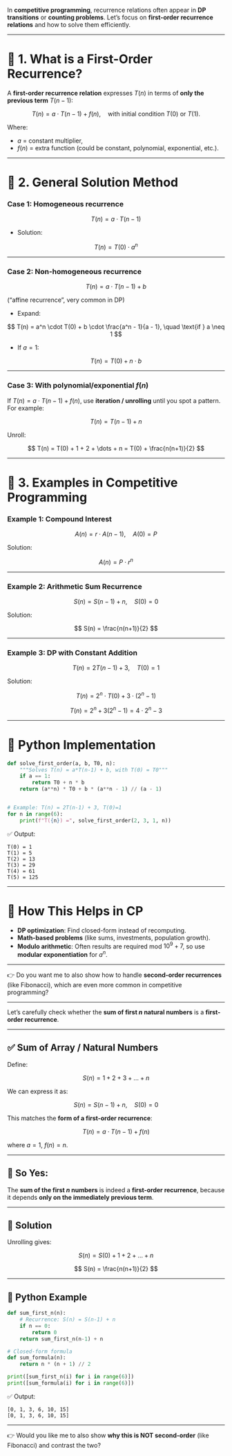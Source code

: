 

In **competitive programming**, recurrence relations often appear in **DP transitions** or **counting problems**.
Let’s focus on **first-order recurrence relations** and how to solve them efficiently.

---

# 📖 1. What is a First-Order Recurrence?

A **first-order recurrence relation** expresses $T(n)$ in terms of **only the previous term** $T(n-1)$:

$$
T(n) = a \cdot T(n-1) + f(n), \quad \text{with initial condition } T(0) \text{ or } T(1).
$$

Where:

* $a$ = constant multiplier,
* $f(n)$ = extra function (could be constant, polynomial, exponential, etc.).

---

# 🔑 2. General Solution Method

### Case 1: **Homogeneous recurrence**

$$
T(n) = a \cdot T(n-1)
$$

* Solution:

$$
T(n) = T(0) \cdot a^n
$$

---

### Case 2: **Non-homogeneous recurrence**

$$
T(n) = a \cdot T(n-1) + b
$$

(“affine recurrence”, very common in DP)

* Expand:

$$
T(n) = a^n \cdot T(0) + b \cdot \frac{a^n - 1}{a - 1}, \quad \text{if } a \neq 1
$$

* If $a = 1$:

$$
T(n) = T(0) + n \cdot b
$$

---

### Case 3: With polynomial/exponential $f(n)$

If $T(n) = a \cdot T(n-1) + f(n)$,
use **iteration / unrolling** until you spot a pattern.
For example:

$$
T(n) = T(n-1) + n
$$

Unroll:

$$
T(n) = T(0) + 1 + 2 + \dots + n = T(0) + \frac{n(n+1)}{2}
$$

---

# 📌 3. Examples in Competitive Programming

### Example 1: Compound Interest

$$
A(n) = r \cdot A(n-1), \quad A(0) = P
$$

Solution:

$$
A(n) = P \cdot r^n
$$

---

### Example 2: Arithmetic Sum Recurrence

$$
S(n) = S(n-1) + n, \quad S(0)=0
$$

Solution:

$$
S(n) = \frac{n(n+1)}{2}
$$

---

### Example 3: DP with Constant Addition

$$
T(n) = 2T(n-1) + 3, \quad T(0)=1
$$

Solution:

$$
T(n) = 2^n \cdot T(0) + 3 \cdot (2^n - 1)
$$

$$
T(n) = 2^n + 3(2^n - 1) = 4\cdot 2^n - 3
$$

---

# 🐍 Python Implementation

```python
def solve_first_order(a, b, T0, n):
    """Solves T(n) = a*T(n-1) + b, with T(0) = T0"""
    if a == 1:
        return T0 + n * b
    return (a**n) * T0 + b * (a**n - 1) // (a - 1)


# Example: T(n) = 2T(n-1) + 3, T(0)=1
for n in range(6):
    print(f"T({n}) =", solve_first_order(2, 3, 1, n))
```

✅ Output:

```
T(0) = 1
T(1) = 5
T(2) = 13
T(3) = 29
T(4) = 61
T(5) = 125
```

---

# 🚀 How This Helps in CP

* **DP optimization**: Find closed-form instead of recomputing.
* **Math-based problems** (like sums, investments, population growth).
* **Modulo arithmetic**: Often results are required mod $10^9+7$, so use **modular exponentiation** for $a^n$.

---

👉 Do you want me to also show how to handle **second-order recurrences** (like Fibonacci), which are even more common in competitive programming?

---

Let’s carefully check whether the **sum of first $n$ natural numbers** is a **first-order recurrence**.

---

## ✅ Sum of Array / Natural Numbers

Define:

$$
S(n) = 1 + 2 + 3 + \dots + n
$$

We can express it as:

$$
S(n) = S(n-1) + n, \quad S(0)=0
$$

This matches the **form of a first-order recurrence**:

$$
T(n) = a \cdot T(n-1) + f(n)
$$

where $a = 1$, $f(n) = n$.

---

## 🔎 So Yes:

The **sum of the first $n$ numbers** is indeed a **first-order recurrence**, because it depends **only on the immediately previous term**.

---

## 🎯 Solution

Unrolling gives:

$$
S(n) = S(0) + 1 + 2 + \dots + n
$$

$$
S(n) = \frac{n(n+1)}{2}
$$

---

## 🐍 Python Example

```python
def sum_first_n(n):
    # Recurrence: S(n) = S(n-1) + n
    if n == 0:
        return 0
    return sum_first_n(n-1) + n

# Closed-form formula
def sum_formula(n):
    return n * (n + 1) // 2

print([sum_first_n(i) for i in range(6)])
print([sum_formula(i) for i in range(6)])
```

✅ Output:

```
[0, 1, 3, 6, 10, 15]
[0, 1, 3, 6, 10, 15]
```

---

👉 Would you like me to also show **why this is NOT second-order** (like Fibonacci) and contrast the two?
